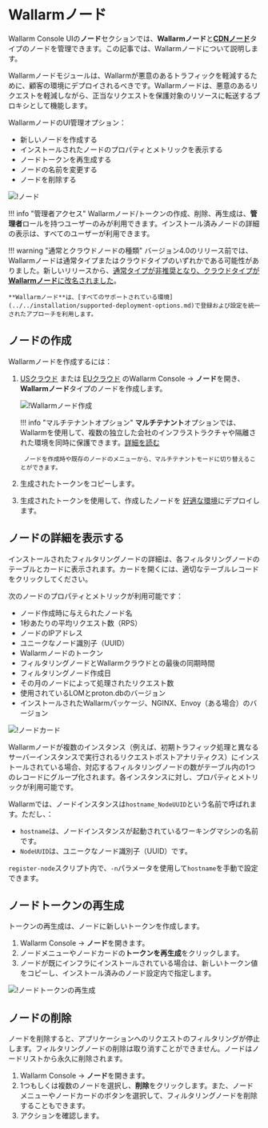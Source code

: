 # Wallarmノード

Wallarm Console UIの**ノード**セクションでは、**Wallarmノード**と[**CDNノード**](cdn-node.md)タイプのノードを管理できます。この記事では、Wallarmノードについて説明します。

Wallarmノードモジュールは、Wallarmが悪意のあるトラフィックを軽減するために、顧客の環境にデプロイされるべきです。Wallarmノードは、悪意のあるリクエストを軽減しながら、正当なリクエストを保護対象のリソースに転送するプロキシとして機能します。

WallarmノードのUI管理オプション：

* 新しいノードを作成する
* インストールされたノードのプロパティとメトリックを表示する
* ノードトークンを再生成する
* ノードの名前を変更する
* ノードを削除する

![!ノード](../../images/user-guides/nodes/table-nodes.png)

!!! info "管理者アクセス"
    Wallarmノード/トークンの作成、削除、再生成は、**管理者**ロールを持つユーザーのみが利用できます。インストール済みノードの詳細の表示は、すべてのユーザーが利用できます。

!!! warning "通常とクラウドノードの種類"
    バージョン4.0のリリース前では、Wallarmノードは通常タイプまたはクラウドタイプのいずれかである可能性がありました。新しいリリースから、[通常タイプが非推奨となり、クラウドタイプが**Wallarmノード**に改名されました](/4.0/updating-migrating/what-is-new/#unified-registration-of-nodes-in-the-wallarm-cloud-by-tokens)。

    **Wallarmノード**は、[すべてのサポートされている環境](../../installation/supported-deployment-options.md)で登録および設定を統一されたアプローチを利用します。

## ノードの作成

Wallarmノードを作成するには：

1. [USクラウド](https://us1.my.wallarm.com/nodes) または [EUクラウド](https://my.wallarm.com/nodes) のWallarm Console → **ノード**を開き、**Wallarmノード**タイプのノードを作成します。

    ![!Wallarmノード作成](../../images/user-guides/nodes/create-cloud-node.png)

    !!! info "マルチテナントオプション"
        **マルチテナント**オプションでは、Wallarmを使用して、複数の独立した会社のインフラストラクチャや隔離された環境を同時に保護できます。[詳細を読む](../../installation/multi-tenant/overview.md)

        ノードを作成時や既存のノードのメニューから、マルチテナントモードに切り替えることができます。
1. 生成されたトークンをコピーします。
1. 生成されたトークンを使用して、作成したノードを [好適な環境](../../installation/supported-deployment-options.md)にデプロイします。

## ノードの詳細を表示する

インストールされたフィルタリングノードの詳細は、各フィルタリングノードのテーブルとカードに表示されます。カードを開くには、適切なテーブルレコードをクリックしてください。

次のノードのプロパティとメトリックが利用可能です：

* ノード作成時に与えられたノード名
* 1秒あたりの平均リクエスト数（RPS）
* ノードのIPアドレス
* ユニークなノード識別子（UUID）
* Wallarmノードのトークン
* フィルタリングノードとWallarmクラウドとの最後の同期時間
* フィルタリングノード作成日
* その月のノードによって処理されたリクエスト数
* 使用されているLOMとproton.dbのバージョン
* インストールされたWallarmパッケージ、NGINX、Envoy（ある場合）のバージョン

![!ノードカード](../../images/user-guides/nodes/view-wallarm-node.png)

Wallarmノードが複数のインスタンス（例えば、初期トラフィック処理と異なるサーバーインスタンスで実行されるリクエストポストアナリティクス）にインストールされている場合、対応するフィルタリングノードの数がテーブル内の1つのレコードにグループ化されます。各インスタンスに対し、プロパティとメトリックが利用可能です。

Wallarmでは、ノードインスタンスは`hostname_NodeUUID`という名前で呼ばれます。ただし、：

* `hostname`は、ノードインスタンスが起動されているワーキングマシンの名前です。
* `NodeUUID`は、ユニークなノード識別子（UUID）です。

`register-node`スクリプト内で、`-n`パラメータを使用して`hostname`を手動で設定できます。

## ノードトークンの再生成

トークンの再生成は、ノードに新しいトークンを作成します。

1. Wallarm Console → **ノード**を開きます。
2. ノードメニューやノードカードの**トークンを再生成**をクリックします。
3. ノードが既にインフラにインストールされている場合は、新しいトークン値をコピーし、インストール済みのノード設定内で指定します。

![!ノードトークンの再生成](../../images/user-guides/nodes/generate-new-token.png)

## ノードの削除

ノードを削除すると、アプリケーションへのリクエストのフィルタリングが停止します。フィルタリングノードの削除は取り消すことができません。ノードはノードリストから永久に削除されます。

1. Wallarm Console → **ノード**を開きます。
2. 1つもしくは複数のノードを選択し、**削除**をクリックします。また、ノードメニューやノードカードのボタンを選択して、フィルタリングノードを削除することもできます。
3. アクションを確認します。